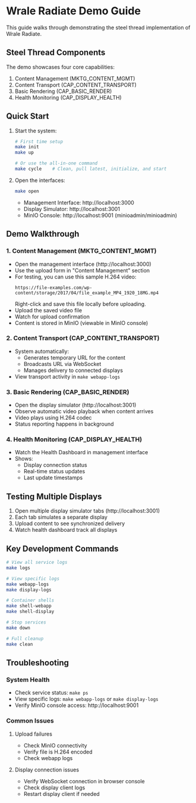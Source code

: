 # Wrale Radiate Demo Guide

This guide walks through demonstrating the steel thread implementation of Wrale Radiate.

## Steel Thread Components

The demo showcases four core capabilities:
1. Content Management (MKTG_CONTENT_MGMT)
2. Content Transport (CAP_CONTENT_TRANSPORT)
3. Basic Rendering (CAP_BASIC_RENDER)
4. Health Monitoring (CAP_DISPLAY_HEALTH)

## Quick Start

1. Start the system:
   ```bash
   # First time setup
   make init
   make up
   
   # Or use the all-in-one command
   make cycle    # Clean, pull latest, initialize, and start
   ```

2. Open the interfaces:
   ```bash
   make open
   ```
   - Management Interface: http://localhost:3000
   - Display Simulator: http://localhost:3001
   - MinIO Console: http://localhost:9001 (minioadmin/minioadmin)

## Demo Walkthrough

### 1. Content Management (MKTG_CONTENT_MGMT)
- Open the management interface (http://localhost:3000)
- Use the upload form in "Content Management" section
- For testing, you can use this sample H.264 video:
  ```
  https://file-examples.com/wp-content/storage/2017/04/file_example_MP4_1920_18MG.mp4
  ```
  Right-click and save this file locally before uploading.
- Upload the saved video file
- Watch for upload confirmation
- Content is stored in MinIO (viewable in MinIO console)

### 2. Content Transport (CAP_CONTENT_TRANSPORT)
- System automatically:
  - Generates temporary URL for the content
  - Broadcasts URL via WebSocket
  - Manages delivery to connected displays
- View transport activity in `make webapp-logs`

### 3. Basic Rendering (CAP_BASIC_RENDER)
- Open the display simulator (http://localhost:3001)
- Observe automatic video playback when content arrives
- Video plays using H.264 codec
- Status reporting happens in background

### 4. Health Monitoring (CAP_DISPLAY_HEALTH)
- Watch the Health Dashboard in management interface
- Shows:
  - Display connection status
  - Real-time status updates
  - Last update timestamps

## Testing Multiple Displays

1. Open multiple display simulator tabs (http://localhost:3001)
2. Each tab simulates a separate display
3. Upload content to see synchronized delivery
4. Watch health dashboard track all displays

## Key Development Commands

```bash
# View all service logs
make logs

# View specific logs
make webapp-logs
make display-logs

# Container shells
make shell-webapp
make shell-display

# Stop services
make down

# Full cleanup
make clean
```

## Troubleshooting

### System Health
- Check service status: `make ps`
- View specific logs: `make webapp-logs` or `make display-logs`
- Verify MinIO console access: http://localhost:9001

### Common Issues
1. Upload failures
   - Check MinIO connectivity
   - Verify file is H.264 encoded
   - Check webapp logs

2. Display connection issues
   - Verify WebSocket connection in browser console
   - Check display client logs
   - Restart display client if needed